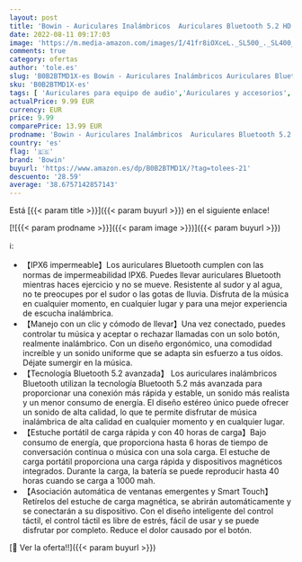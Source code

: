 ```yaml
---
layout: post
title: 'Bowin - Auriculares Inalámbricos  Auriculares Bluetooth 5.2 HD Micrófono  Cascos Inalambricos HiFi Estéreo Auriculares In Ear con IPX6 Impermeable Control Táctil para iPhone y Android Negro '
date: 2022-08-11 09:17:03
image: 'https://m.media-amazon.com/images/I/41fr8iOXceL._SL500_._SL400_.jpg'
comments: true
category: ofertas
author: 'tole.es'
slug: 'B0B2BTMD1X-es Bowin - Auriculares Inalámbricos Auriculares Bluetooth 5.2...'
sku: 'B0B2BTMD1X-es'
tags: [ 'Auriculares para equipo de audio','Auriculares y accesorios','Electrónica','bowin','iphone','🇪🇸', ]
actualPrice: 9.99 EUR
currency: EUR
price: 9.99
comparePrice: 13.99 EUR
prodname: 'Bowin - Auriculares Inalámbricos  Auriculares Bluetooth 5.2 HD Micrófono  Cascos Inalambricos HiFi Estéreo Auriculares In Ear con IPX6 Impermeable Control Táctil para iPhone y Android Negro '
country: 'es'
flag: '🇪🇸'
brand: 'Bowin'
buyurl: 'https://www.amazon.es/dp/B0B2BTMD1X/?tag=tolees-21'
descuento: '28.59'
average: '38.6757142857143'
---
```


Está [{{< param title >}}]({{< param buyurl >}}) en el siguiente enlace!

[![{{< param prodname >}}]({{< param image >}})]({{< param buyurl >}})

ℹ️:

- 【IPX6 impermeable】Los auriculares Bluetooth cumplen con las normas de impermeabilidad IPX6. Puedes llevar auriculares Bluetooth mientras haces ejercicio y no se mueve. Resistente al sudor y al agua, no te preocupes por el sudor o las gotas de lluvia. Disfruta de la música en cualquier momento, en cualquier lugar y para una mejor experiencia de escucha inalámbrica.
- 【Manejo con un clic y cómodo de llevar】Una vez conectado, puedes controlar tu música y aceptar o rechazar llamadas con un solo botón, realmente inalámbrico. Con un diseño ergonómico, una comodidad increíble y un sonido uniforme que se adapta sin esfuerzo a tus oídos. Déjate sumergir en la música.
- 【Tecnología Bluetooth 5.2 avanzada】 Los auriculares inalámbricos Bluetooth utilizan la tecnología Bluetooth 5.2 más avanzada para proporcionar una conexión más rápida y estable, un sonido más realista y un menor consumo de energía. El diseño estéreo único puede ofrecer un sonido de alta calidad, lo que te permite disfrutar de música inalámbrica de alta calidad en cualquier momento y en cualquier lugar.
- 【Estuche portátil de carga rápida y con 40 horas de carga】Bajo consumo de energía, que proporciona hasta 6 horas de tiempo de conversación continua o música con una sola carga. El estuche de carga portátil proporciona una carga rápida y dispositivos magnéticos integrados. Durante la carga, la batería se puede reproducir hasta 40 horas cuando se carga a 1000 mah.
- 【Asociación automática de ventanas emergentes y Smart Touch】 Retírelos del estuche de carga magnética, se abrirán automáticamente y se conectarán a su dispositivo. Con el diseño inteligente del control táctil, el control táctil es libre de estrés, fácil de usar y se puede disfrutar por completo. Reduce el dolor causado por el botón.

[🛒 Ver la oferta!!]({{< param buyurl >}})
